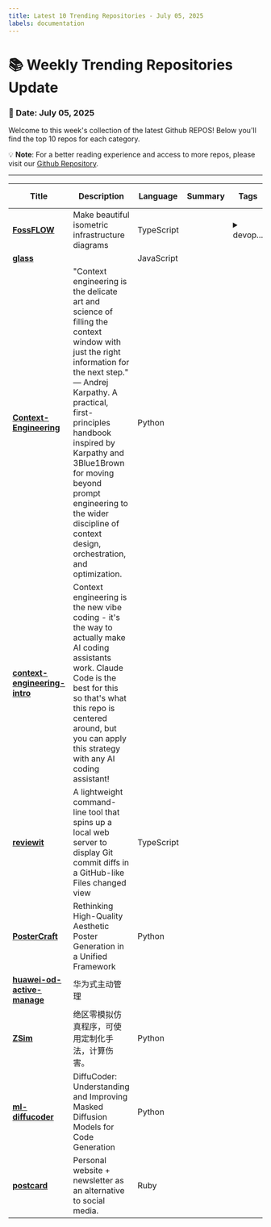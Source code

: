 ```yaml
---
title: Latest 10 Trending Repositories - July 05, 2025
labels: documentation
---
```

# 📚 Weekly Trending Repositories Update

### 📅 Date: July 05, 2025

Welcome to this week's collection of the latest Github REPOS! Below you'll find the top 10 repos for each category.

💡 **Note**: For a better reading experience and access to more repos, please visit our [Github Repository](https://github.com/marc-ko/daily-trending-repo).

---

| **Title** | **Description** | **Language** | **Summary** | **Tags** | **Stars Count** |
| --- | --- | --- | --- | --- | --- |
| **[FossFLOW](https://github.com/stan-smith/FossFLOW)** | Make beautiful isometric infrastructure diagrams | TypeScript |  | <details><summary>devop...</summary><p>devops, infra, infrastructure</p></details> | 3683 |
| **[glass](https://github.com/pickle-com/glass)** |  | JavaScript |  |  | 2224 |
| **[Context-Engineering](https://github.com/davidkimai/Context-Engineering)** | "Context engineering is the delicate art and science of filling the context window with just the right information for the next step." — Andrej Karpathy. A practical, first-principles handbook inspired by Karpathy and 3Blue1Brown for moving beyond prompt engineering to the wider discipline of context design, orchestration, and optimization. | Python |  |  | 877 |
| **[context-engineering-intro](https://github.com/coleam00/context-engineering-intro)** | Context engineering is the new vibe coding - it's the way to actually make AI coding assistants work. Claude Code is the best for this so that's what this repo is centered around, but you can apply this strategy with any AI coding assistant! |  |  |  | 665 |
| **[reviewit](https://github.com/yoshiko-pg/reviewit)** | A lightweight command-line tool that spins up a local web server to display Git commit diffs in a GitHub-like Files changed view | TypeScript |  |  | 607 |
| **[PosterCraft](https://github.com/MeiGen-AI/PosterCraft)** | Rethinking High-Quality Aesthetic Poster Generation in a Unified Framework | Python |  |  | 498 |
| **[huawei-od-active-manage](https://github.com/Younghusband/huawei-od-active-manage)** | 华为式主动管理 |  |  |  | 426 |
| **[ZSim](https://github.com/ZZZSimulator/ZSim)** | 绝区零模拟仿真程序，可使用定制化手法，计算伤害。 | Python |  |  | 392 |
| **[ml-diffucoder](https://github.com/apple/ml-diffucoder)** | DiffuCoder: Understanding and Improving Masked Diffusion Models for Code Generation | Python |  |  | 387 |
| **[postcard](https://github.com/contraptionco/postcard)** | Personal website + newsletter as an alternative to social media. | Ruby |  |  | 347 |


